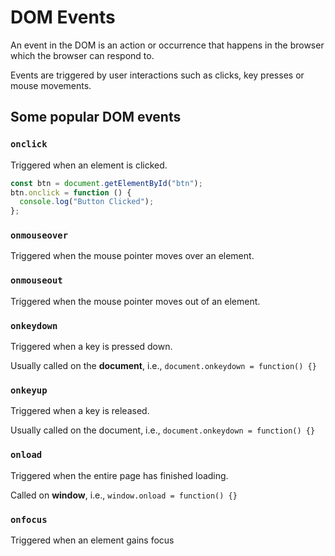 # DOM Events

An event in the DOM is an action or occurrence that happens in the browser which the browser can respond to.

Events are triggered by user interactions such as clicks, key presses or mouse movements.

## Some popular DOM events
### `onclick`
Triggered when an element is clicked.

```JavaScript
const btn = document.getElementById("btn");
btn.onclick = function () {
  console.log("Button Clicked");
};
```

### `onmouseover`
Triggered when the mouse pointer moves over an element.

### `onmouseout`
Triggered when the mouse pointer moves out of an element.

### `onkeydown`
Triggered when a key is pressed down.

Usually called on the **document**, i.e., `document.onkeydown = function() {}`

### `onkeyup`
Triggered when a key is released.

Usually called on the document, i.e., `document.onkeydown = function() {}`

### `onload`
Triggered when the entire page has finished loading.

Called on **window**, i.e., `window.onload = function() {}`

### `onfocus`
Triggered when an element gains focus